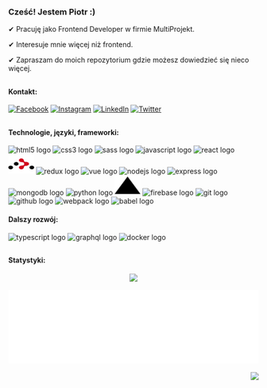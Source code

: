 ### Cześć! Jestem Piotr :) 

✔ Pracuję jako Frontend Developer w firmie MultiProjekt.

✔ Interesuje mnie więcej niż frontend.

✔ Zapraszam do moich repozytorium gdzie możesz dowiedzieć się nieco więcej.<!-- [Zapraszam do mojego portfolio.](https://piotrsierant.github.io/portfolioWeb/) -->

<h2></h2>

#### Kontakt:
[![Facebook](https://img.shields.io/badge/Facebook-%231877F2.svg?logo=Facebook&logoColor=white)](https://facebook.com/https://www.facebook.com/dzd07) [![Instagram](https://img.shields.io/badge/Instagram-%23E4405F.svg?logo=Instagram&logoColor=white)](https://instagram.com/https://www.instagram.com/dzd07/) [![LinkedIn](https://img.shields.io/badge/LinkedIn-%230077B5.svg?logo=linkedin&logoColor=white)](https://linkedin.com/in/https://www.linkedin.com/in/piotr-sierant/) [![Twitter](https://img.shields.io/badge/Twitter-%231DA1F2.svg?logo=Twitter&logoColor=white)](https://twitter.com/https://twitter.com/dzd07_Piotr) 

<h2></h2>

#### Technologie, języki, frameworki:

<div>
  <img src="https://cdn.jsdelivr.net/gh/devicons/devicon/icons/html5/html5-original.svg" height="40" width="52" alt="html5 logo"  />
  <img src="https://cdn.jsdelivr.net/gh/devicons/devicon/icons/css3/css3-original.svg" height="40" width="52" alt="css3 logo"  />
  <img src="https://cdn.jsdelivr.net/gh/devicons/devicon/icons/sass/sass-original.svg" height="40" width="52" alt="sass logo"  />
  <img src="https://cdn.jsdelivr.net/gh/devicons/devicon/icons/javascript/javascript-original.svg" height="40" width="52" alt="javascript logo"  />
  <img src="https://cdn.jsdelivr.net/gh/devicons/devicon/icons/react/react-original.svg" height="40" width="52" alt="react logo"  />
  <img src="https://raw.githubusercontent.com/PiotrSierant/PiotrSierant/3ffe854f2ed5505e9dd800f40c7c342842fe40b9/icons/react-router-svgrepo-com.svg" height="40" width="52" alt="react-router logo"  />
  <img src="https://cdn.jsdelivr.net/gh/devicons/devicon/icons/redux/redux-original.svg" height="40" width="52" alt="redux logo"  />
  <img src="https://cdn.jsdelivr.net/gh/devicons/devicon/icons/vuejs/vuejs-original.svg" height="40" width="52" alt="vue logo"  />
  <img src="https://cdn.jsdelivr.net/gh/devicons/devicon/icons/nodejs/nodejs-original.svg" height="40" width="52" alt="nodejs logo"  />
  <img src="https://cdn.jsdelivr.net/gh/devicons/devicon/icons/express/express-original.svg" height="40" width="52" alt="express logo" />
  <img src="https://cdn.jsdelivr.net/gh/devicons/devicon/icons/mongodb/mongodb-plain-wordmark.svg" height="40" width="52" alt="mongodb logo" />
  <img src="https://cdn.jsdelivr.net/gh/devicons/devicon/icons/python/python-original.svg" height="40" width="52" alt="python logo"  />
  <img src="https://raw.githubusercontent.com/PiotrSierant/PiotrSierant/3ffe854f2ed5505e9dd800f40c7c342842fe40b9/icons/vercel-svgrepo-com.svg" height="40" width="52" alt="react-router logo"  />
  <img src="https://cdn.jsdelivr.net/gh/devicons/devicon/icons/firebase/firebase-plain.svg" height="40" width="52" alt="firebase logo"  />
  <img src="https://cdn.jsdelivr.net/gh/devicons/devicon/icons/git/git-original.svg" height="40" width="52" alt="git logo"  />
  <img src="https://cdn.jsdelivr.net/gh/devicons/devicon/icons/github/github-original.svg" height="40" width="52" alt="github logo"  />
  <img src="https://cdn.jsdelivr.net/gh/devicons/devicon/icons/webpack/webpack-original.svg" height="40" width="52" alt="webpack logo"  />
  <img src="https://cdn.jsdelivr.net/gh/devicons/devicon/icons/babel/babel-original.svg" height="40" width="52" alt="babel logo"  />
 </div> 

#### Dalszy rozwój:

<div>
  <img src="https://cdn.jsdelivr.net/gh/devicons/devicon/icons/typescript/typescript-original.svg" height="40" width="52" alt="typescript logo"  />
  <img src="https://cdn.jsdelivr.net/gh/devicons/devicon/icons/graphql/graphql-plain-wordmark.svg" height="40" width="52" alt="graphql logo"  />

  <img src="https://cdn.jsdelivr.net/gh/devicons/devicon/icons/docker/docker-original.svg" height="40" width="52" alt="docker logo" />
</div>

<h2></h2>

#### Statystyki:
<div align="center">

![](https://github-readme-streak-stats.herokuapp.com/?user=PiotrSierant&theme=react&hide_border=false)

![Metrics](/metrics.plugin.languages.indepth.svg)

</div>


<div align="right">

[![](https://visitcount.itsvg.in/api?id=PiotrSierant&icon=2&color=12)](https://visitcount.itsvg.in)

</div>
